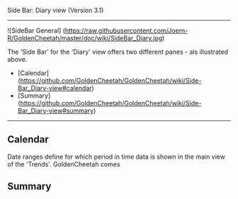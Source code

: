 Side Bar: Diary view (Version 3.1)
***

![SideBar General] (https://raw.githubusercontent.com/Joern-R/GoldenCheetah/master/doc/wiki/SideBar_Diary.jpg)

The 'Side Bar' for the 'Diary' view offers two different panes - als illustrated above.

* [Calendar] (https://github.com/GoldenCheetah/GoldenCheetah/wiki/Side-Bar_Diary-view#calendar)
* [Summary] (https://github.com/GoldenCheetah/GoldenCheetah/wiki/Side-Bar_Diary-view#summary)

***

## Calendar

Date ranges define for which period in time data is shown in the main view of the 'Trends'. GoldenCheetah comes 

## Summary

